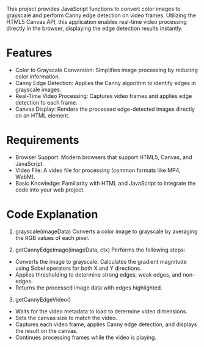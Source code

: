 


This project provides JavaScript functions to convert color images to grayscale and perform Canny edge detection on video frames. Utilizing the HTML5 Canvas API, this application enables real-time video processing directly in the browser, displaying the edge detection results instantly.

# Features
- Color to Grayscale Conversion: Simplifies image processing by reducing color information.
- Canny Edge Detection: Applies the Canny algorithm to identify edges in grayscale images.
- Real-Time Video Processing: Captures video frames and applies edge detection to each frame.
- Canvas Display: Renders the processed edge-detected images directly on an HTML <canvas> element.

# Requirements
- Browser Support: Modern browsers that support HTML5, Canvas, and JavaScript.
- Video File: A video file for processing (common formats like MP4, WebM).
- Basic Knowledge: Familiarity with HTML and JavaScript to integrate the code into your web project.

# Code Explanation
1. grayscale(imageData)
Converts a color image to grayscale by averaging the RGB values of each pixel.

2. getCannyEdgeImage(imageData, ctx)
Performs the following steps:

- Converts the image to grayscale.
Calculates the gradient magnitude using Sobel operators for both X and Y directions.
- Applies thresholding to determine strong edges, weak edges, and non-edges.
- Returns the processed image data with edges highlighted.

3. getCannyEdgeVideo()
- Waits for the video metadata to load to determine video dimensions.
- Sets the canvas size to match the video.
- Captures each video frame, applies Canny edge detection, and displays the result on the canvas.
- Continues processing frames while the video is playing.
